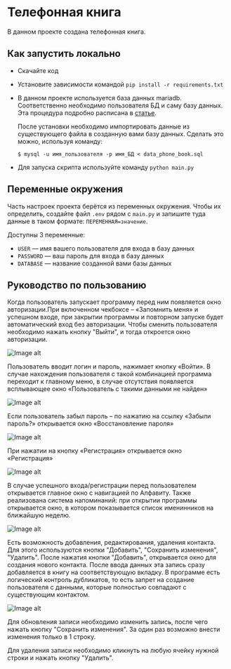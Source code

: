 # Телефонная книга

В данном проекте создана телефонная книга.

## Как запустить локально

- Скачайте код
- Установите зависимости командой `pip install -r requirements.txt`
- В данном проекте используется база данных mariadb. Соответственно необходимо пользователя БД и саму базу данных. 
Эта процедура подробно расписана в [статье](https://androidp1.ru/kak-ustanovit-mariadb-sozdat-bazu-dannyh-polzovatelja-i-parol/).

    После установки необходимо импортировать данные из существующего файла в созданную вами базу данных. 
Сделать это можно, используя команду:

    `$ mysql -u имя_пользователя -p имя_БД < data_phone_book.sql`

- Для запуска скрипта используйте команду `python main.py`

## Переменные окружения

Часть настроек проекта берётся из переменных окружения. Чтобы их определить, создайте файл `.env` рядом с `main.py` и запишите туда данные в таком формате: `ПЕРЕМЕННАЯ=значение`.

Доступны 3 переменные:
- `USER` — имя вашего пользователя для входа в базу данных
- `PASSWORD` — ваш пароль для входа в базу данных
- `DATABASE` — название созданной вами базы данных

## Руководство по пользованию 

Когда пользователь запускает программу перед ним появляется окно авторизации.При включенном чекбоксе – «Запомнить меня» и успешном входе, при закрытии программы и повторном запуске будет автоматический вход без авторизации. Чтобы сменить пользователя необходимо нажать кнопку "Выйти", и тогда откроется окно авторизации.

![Image alt](https://github.com/Fiskless/tz_pyqt/blob/main/pictures/login_window.png)

Пользователь вводит логин и пароль, нажимает кнопку «Войти». В случае нахождения пользователя с такой комбинацией программа переходит к главному меню, в случае отсутствия появляется всплывающее окно «Пользователь с такими данными не найден»

![Image alt](https://github.com/Fiskless/tz_pyqt/blob/main/pictures/contact_window.png)

Если пользователь забыл пароль – по нажатию на ссылку «Забыли пароль?» открывается окно «Восстановление пароля»

![Image alt](https://github.com/Fiskless/tz_pyqt/blob/main/pictures/password_reset_window.png)

При нажатии на кнопку «Регистрация» открывается окно «Регистрация»

![Image alt](https://github.com/Fiskless/tz_pyqt/blob/main/pictures/new_user_window.png)

В случае успешного входа/регистрации перед пользователем открывается главное окно с навигацией по Алфавиту.
Также реализована система напоминаний: при открытии программы открывается окно, в котором показывается список именинников на ближайшую неделю.

![Image alt](https://github.com/Fiskless/tz_pyqt/blob/main/pictures/birthday_reminder.png)

Есть возможность добавления, редактирования, удаления контакта. Для этого используются кнопки "Добавить", "Сохранить изменения", "Удалить". 
После нажатия кнопки "Добавить", открывается окно для создания нового контакта. После ввода данных эта запись сразу добавляется в книгу на соответствующую вкладку.
В программе есть логический контроль дубликатов, то есть запрет на создание пользователя с данными, которые полностью совпадают с существующим контактом.

![Image alt](https://github.com/Fiskless/tz_pyqt/blob/main/pictures/new_contact.png)

Для обновления записи необходимо изменить запись, после чего нажать кнопку "Сохранить изменения". 
За один раз возможно внести изменения только в 1 строку. 

Для удаления записи необходимо кликнуть на любую ячейку нужной строки и нажать кнопку "Удалить".



